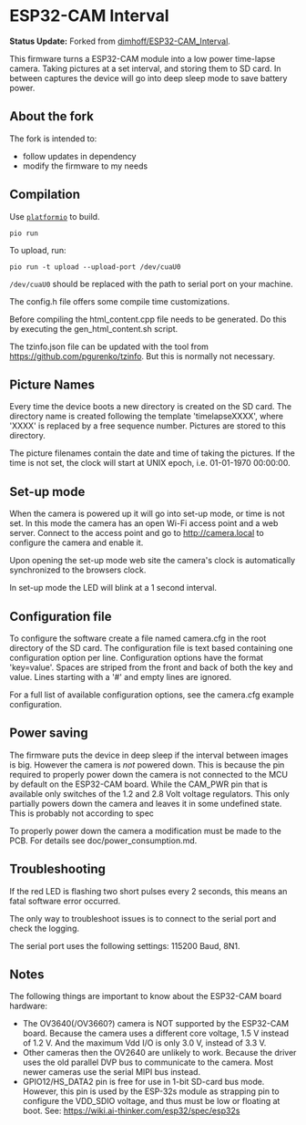 ESP32-CAM Interval
==================

__Status Update:__ Forked from [dimhoff/ESP32-CAM_Interval](https://github.com/dimhoff/ESP32-CAM_Interval).

This firmware turns a ESP32-CAM module into a low power time-lapse camera.
Taking pictures at a set interval, and storing them to SD card. In between
captures the device will go into deep sleep mode to save battery power.

About the fork
--------------

The fork is intended to:

* follow updates in dependency
* modify the firmware to my needs

Compilation
-----------

Use [`platformio`](https://platformio.org/) to build.

```console
pio run
```

To upload, run:

```console
pio run -t upload --upload-port /dev/cuaU0
```

`/dev/cuaU0` should be replaced with the path to serial port on your machine.

The config.h file offers some compile time customizations.

Before compiling the html_content.cpp file needs to be generated. Do this by
executing the gen_html_content.sh script.

The tzinfo.json file can be updated with the tool from
https://github.com/pgurenko/tzinfo. But this is normally not necessary.

Picture Names
-------------
Every time the device boots a new directory is created on the SD card. The
directory name is created following the template 'timelapseXXXX', where 'XXXX'
is replaced by a free sequence number. Pictures are stored to this directory.

The picture filenames contain the date and time of taking the pictures. If the
time is not set, the clock will start at UNIX epoch, i.e. 01-01-1970 00:00:00.

Set-up mode
-----------
When the camera is powered up it will go into set-up mode, or time is not
set. In this mode the camera has an open Wi-Fi access point and a web server.
Connect to the access point and go to http://camera.local to configure the
camera and enable it.

Upon opening the set-up mode web site the camera's clock is automatically
synchronized to the browsers clock.

In set-up mode the LED will blink at a 1 second interval.

Configuration file
------------------
To configure the software create a file named camera.cfg in the root
directory of the SD card. The configuration file is text based containing one
configuration option per line. Configuration options have the format
'key=value'. Spaces are striped from the front and back of both the key and
value. Lines starting with a '#' and empty lines are ignored.

For a full list of available configuration options, see the camera.cfg example
configuration.

Power saving
------------
The firmware puts the device in deep sleep if the interval between images is
big. However the camera is _not_ powered down. This is because the pin required
to properly power down the camera is not connected to the MCU by default on the
ESP32-CAM board. While the CAM_PWR pin that is available only switches of the
1.2 and 2.8 Volt voltage regulators. This only partially powers down the camera
and leaves it in some undefined state. This is probably not according to spec

To properly power down the camera a modification must be made to the PCB. For
details see doc/power_consumption.md.

Troubleshooting
---------------
If the red LED is flashing two short pulses every 2 seconds, this means an fatal
software error occurred.

The only way to troubleshoot issues is to connect to the serial port and check
the logging.

The serial port uses the following settings: 115200 Baud, 8N1.

Notes
-----
The following things are important to know about the ESP32-CAM board hardware:

 - The OV3640(/OV3660?) camera is NOT supported by the ESP32-CAM board. Because
   the camera uses a different core voltage, 1.5 V instead of 1.2 V. And the
   maximum Vdd I/O is only 3.0 V, instead of 3.3 V.
 - Other cameras then the OV2640 are unlikely to work. Because the driver uses
   the old parallel DVP bus to communicate to the camera. Most newer cameras
   use the serial MIPI bus instead.
 - GPIO12/HS_DATA2 pin is free for use in 1-bit SD-card bus mode. However, this
   pin is used by the ESP-32s module as strapping pin to configure the VDD_SDIO
   voltage, and thus must be low or floating at boot. See:
   https://wiki.ai-thinker.com/esp32/spec/esp32s
